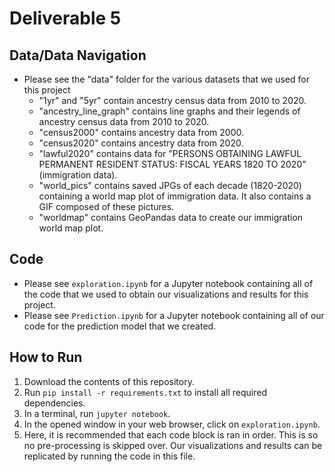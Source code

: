 # Deliverable 5

## Data/Data Navigation
- Please see the "data" folder for the various datasets that we used for this project
	- "1yr" and "5yr" contain ancestry census data from 2010 to 2020.
	- "ancestry_line_graph" contains line graphs and their legends of ancestry census data from 2010 to 2020.
	- "census2000" contains ancestry data from 2000.
	- "census2020" contains ancestry data from 2020.
	- "lawful2020" contains data for "PERSONS OBTAINING LAWFUL PERMANENT RESIDENT STATUS: FISCAL YEARS 1820 TO 2020" (immigration data).
	- "world_pics" contains saved JPGs of each decade (1820-2020) containing a world map plot of immigration data. It also contains a GIF composed of these pictures.
	- "worldmap" contains GeoPandas data to create our immigration world map plot.

## Code
- Please see `exploration.ipynb` for a Jupyter notebook containing all of the code that we used to obtain our visualizations and results for this project.
- Please see `Prediction.ipynb` for a Jupyter notebook containing all of our code for the prediction model that we created.

## How to Run
1. Download the contents of this repository.
2. Run `pip install -r requirements.txt` to install all required dependencies.
3. In a terminal, run `jupyter notebook`.
4. In the opened window in your web browser, click on `exploration.ipynb`.
5. Here, it is recommended that each code block is ran in order. This is so no pre-processing is skipped over. Our visualizations and results can be replicated by running the code in this file.

